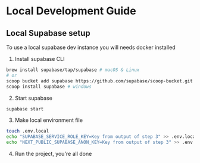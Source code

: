# Local Development Guide

## Local Supabase setup

To use a local supabase dev instance you will needs docker installed 

1. Install supabase CLI

```sh
brew install supabase/tap/supabase # macOS & Linux
# or
scoop bucket add supabase https://github.com/supabase/scoop-bucket.git # windows
scoop install supabase # windows
```

2. Start supabase

```sh
supabase start
```

3. Make local environment file

```sh
touch .env.local
echo "SUPABASE_SERVICE_ROLE_KEY=Key from output of step 3" >> .env.local
echo "NEXT_PUBLIC_SUPABASE_ANON_KEY=Key from output of step 3" >> .env.local
```

4. Run the project, you're all done